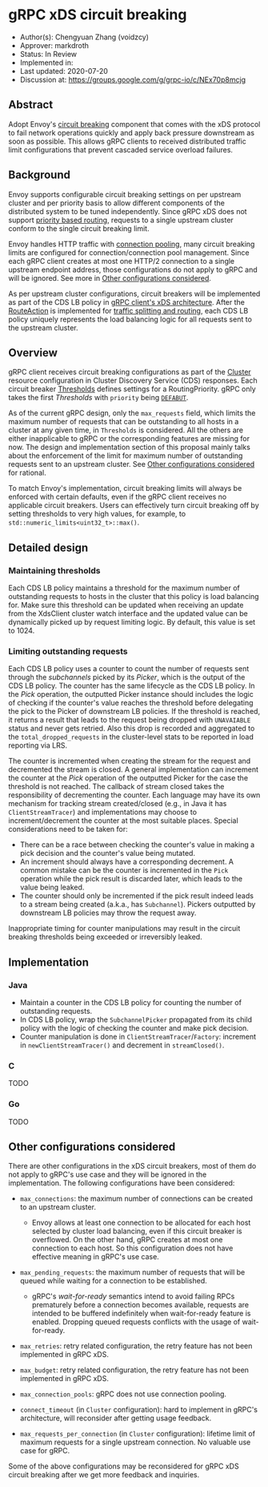 # gRPC xDS circuit breaking

* Author(s): Chengyuan Zhang (voidzcy)
* Approver: markdroth
* Status: In Review
* Implemented in:
* Last updated: 2020-07-20
* Discussion at: https://groups.google.com/g/grpc-io/c/NEx70p8mcjg


## Abstract

Adopt Envoy's [circuit breaking](https://www.envoyproxy.io/docs/envoy/latest/intro/arch_overview/upstream/circuit_breaking#circuit-breaking) 
component that comes with the xDS protocol to
fail network operations quickly and apply back pressure downstream as soon as
possible. This allows gRPC clients to received distributed traffic limit 
configurations that prevent cascaded service overload failures. 

## Background

Envoy supports configurable circuit breaking settings on per upstream cluster 
and per priority basis to allow different components of the distributed system
to be tuned independently. Since gRPC xDS does not support [priority based
routing](https://www.envoyproxy.io/docs/envoy/latest/intro/arch_overview/http/http_routing#arch-overview-http-routing-priority), 
requests to a single upstream cluster conform to the single circuit breaking
limit.

Envoy handles HTTP traffic with [connection pooling](https://www.envoyproxy.io/docs/envoy/latest/intro/arch_overview/upstream/connection_pooling#connection-pooling),
many circuit breaking limits are configured for connection/connection pool 
management. Since each gRPC client creates at most one HTTP/2 connection to 
a single upstream endpoint address, those configurations do not apply to gRPC
and will be ignored. See more in [Other configurations considered](#other-configurations-considered).

As per upstream cluster configurations, circuit breakers will be implemented as
part of the CDS LB policy in [gRPC client's xDS architecture](https://github.com/grpc/proposal/blob/master/A27-xds-global-load-balancing.md).
After the [RouteAction](https://github.com/grpc/proposal/pull/192) is 
implemented for [traffic splitting and routing](https://github.com/grpc/proposal/blob/master/A28-xds-traffic-splitting-and-routing.md),
each CDS LB policy uniquely represents the load balancing logic for all requests
sent to the upstream cluster.

## Overview

gRPC client receives circuit breaking configurations as part of the [Cluster](https://www.envoyproxy.io/docs/envoy/latest/api-v2/api/v2/cluster.proto#cluster) 
resource configuration in Cluster Discovery Service (CDS) responses. Each
circuit breaker [Thresholds](https://www.envoyproxy.io/docs/envoy/latest/api-v2/api/v2/cluster/circuit_breaker.proto#cluster-circuitbreakers-thresholds)
defines settings for a RoutingPriority. gRPC only takes the first 
_Thresholds_ with `priority` being [`DEFABUT`](https://www.envoyproxy.io/docs/envoy/latest/api-v2/api/v2/core/base.proto#enum-core-routingpriority).

As of the current gRPC design, only the `max_requests` field, which limits the 
maximum number of requests that can be outstanding to all hosts in a cluster 
at any given time, in `Thresholds` is considered. All the others are either 
inapplicable to gRPC or the corresponding features are missing for now. The
design and implementation section of this proposal mainly talks about the
enforcement of the limit for maximum number of outstanding requests sent to
an upstream cluster. See [Other configurations considered](#other-configurations-considered) 
for rational.

To match Envoy's implementation, circuit breaking limits will always be 
enforced with certain defaults, even if the gRPC client receives no applicable 
circuit breakers. Users can effectively turn circuit breaking off by setting
thresholds to very high values, for example, to 
`std::numeric_limits<uint32_t>::max()`.

## Detailed design

### Maintaining thresholds

Each CDS LB policy maintains a threshold for the maximum number of outstanding 
requests to hosts in the cluster that this policy is load balancing for. Make
sure this threshold can be updated when receiving an update from the
XdsClient cluster watch interface and the updated value can be dynamically 
picked up by request limiting logic. By default, this value is set to 1024.

### Limiting outstanding requests

Each CDS LB policy uses a counter to count the number of requests sent through
the _subchannels_ picked by its _Picker_, which is the output of the CDS LB
policy. The counter has the same lifecycle as the CDS LB policy. In the _Pick_
operation, the outputted Picker instance should includes the logic of checking 
if the counter's value reaches the threshold before delegating the pick to the 
Picker of downstream LB policies. If the threshold is reached, it returns
a result that leads to the request being dropped with `UNAVAIABLE` status and
never gets retried. Also this drop is recorded and aggregated to the 
`total_dropped_requests` in the cluster-level stats to be reported in
load reporting via LRS.

The counter is incremented when creating the stream for the request and 
decremented the stream is closed. A general implementation can increment the
counter at the _Pick_ operation of the outputted Picker for the case the 
threshold is not reached. The callback of stream closed takes the 
responsibility of decrementing the counter. Each language may have its own
mechanism for tracking stream created/closed (e.g., in Java it has 
`ClientStreamTracer`) and implementations may choose to increment/decrement the
counter at the most suitable places. Special considerations need to be taken
for:
- There can be a race between checking the counter's value in making a pick
decision and the counter's value being mutated.
- An increment should always have a corresponding decrement. A common mistake
can be the counter is incremented in the `Pick` operation while the pick result
is discarded later, which leads to the value being leaked.
- The counter should only be incremented if the pick result indeed leads to a
stream being created (a.k.a., has `Subchannel`). Pickers outputted by 
downstream LB policies may throw the request away.

Inappropriate timing for counter manipulations may result in the circuit 
breaking thresholds being exceeded or irreversibly leaked.

## Implementation

### Java
- Maintain a counter in the CDS LB policy for counting the number of 
outstanding requests.
- In CDS LB policy, wrap the `SubchannelPicker` propagated from its child 
policy with the logic of checking the counter and make pick decision.
- Counter manipulation is done in `ClientStreamTracer`/`Factory`: increment
in `newClientStreamTracer()` and decrement in `streamClosed()`.

### C
TODO

### Go
TODO

## Other configurations considered

There are other configurations in the xDS circuit breakers, most of them do not
apply to gRPC's use case and they will be ignored in the implementation. The
following configurations have been considered:

- `max_connections`: the maximum number of connections can be created to an 
upstream cluster.
    - Envoy allows at least one connection to be allocated for each host 
    selected by cluster load balancing, even if this circuit breaker is
    overflowed. On the other hand, gRPC creates at most one connection to each
    host. So this configuration does not have effective meaning in gRPC's use
    case.
- `max_pending_requests`: the maximum number of requests that will be queued
while waiting for a connection to be established.
    - gRPC's _wait-for-ready_ semantics intend to avoid failing RPCs 
    prematurely before a connection becomes available, requests are intended to
    be buffered indefinitely when wait-for-ready feature is enabled. Dropping
    queued requests conflicts with the usage of wait-for-ready.
    
- `max_retries`: retry related configuration, the retry feature has not been 
implemented in gRPC xDS.
- `max_budget`: retry related configuration, the retry feature has not been 
implemented in gRPC xDS.
- `max_connection_pools`: gRPC does not use connection pooling.
- `connect_timeout` (in `Cluster` configuration): hard to implement in gRPC's 
architecture, will reconsider after getting usage feedback.
- `max_requests_per_connection` (in `Cluster` configuration): lifetime limit 
of maximum requests for a single upstream connection. No valuable use case for
gRPC.

Some of the above configurations may be reconsidered for gRPC xDS circuit
breaking after we get more feedback and inquiries.

